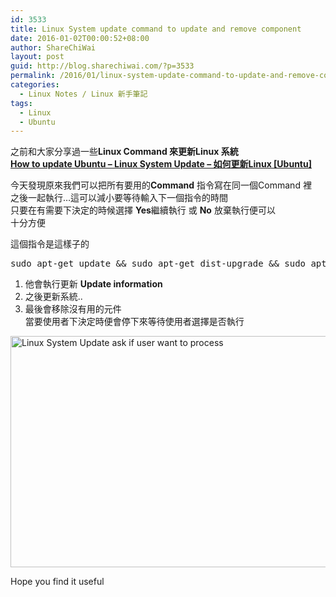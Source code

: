 ```yaml
---
id: 3533
title: Linux System update command to update and remove component
date: 2016-01-02T00:00:52+08:00
author: ShareChiWai
layout: post
guid: http://blog.sharechiwai.com/?p=3533
permalink: /2016/01/linux-system-update-command-to-update-and-remove-component/
categories:
  - Linux Notes / Linux 新手筆記
tags:
  - Linux
  - Ubuntu
---
```

之前和大家分享過一些**Linux Command 來更新Linux 系統**  
**<a href="http://blog.sharechiwai.com/2014/07/how-to-update-ubuntu-linux-system-update-%e5%a6%82%e4%bd%95%e6%9b%b4%e6%96%b0linux-ubuntu/" target="_blank">How to update Ubuntu – Linux System Update – 如何更新Linux [Ubuntu]</a>**

今天發現原來我們可以把所有要用的**Command** 指令寫在同一個Command 裡  
之後一起執行&#8230;這可以減小要等待輸入下一個指令的時間  
只要在有需要下決定的時候選擇 **Yes**繼續執行 或 **No** 放棄執行便可以  
十分方便

這個指令是這樣子的

<pre>sudo apt-get update && sudo apt-get dist-upgrade && sudo apt-get autoremove
</pre>

  1. 他會執行更新 **Update information**
  2. 之後更新系統..
  3. 最後會移除沒有用的元件  
    當要使用者下決定時便會停下來等待使用者選擇是否執行  
<img class="alignnone" src="https://i1.wp.com/farm2.static.flickr.com/1483/24232539189_4f82af298d_z.jpg?resize=625%2C370" alt="Linux System Update ask if user want to process" width="625" height="370" data-recalc-dims="1" /> 

Hope you find it useful